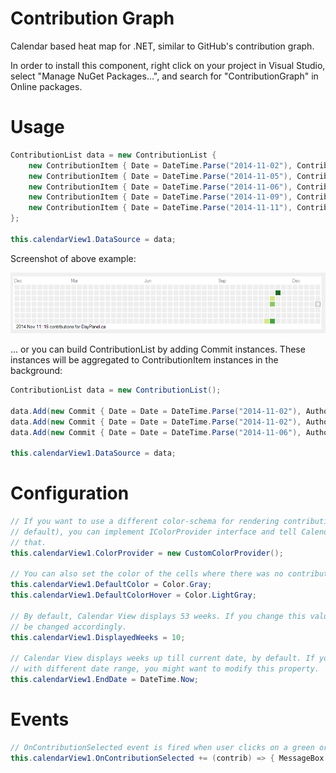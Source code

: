 Contribution Graph
=================

Calendar based heat map for .NET, similar to GitHub's contribution graph.

In order to install this component, right click on your project in Visual Studio, select "Manage NuGet Packages...", and search for "ContributionGraph" in Online packages.

# Usage

```c#
ContributionList data = new ContributionList { 
    new ContributionItem { Date = DateTime.Parse("2014-11-02"), ContributionCount = 1, Subject = "A" },
    new ContributionItem { Date = DateTime.Parse("2014-11-05"), ContributionCount = 3, Subject = "B" },
    new ContributionItem { Date = DateTime.Parse("2014-11-06"), ContributionCount = 6, Subject = "C" },
    new ContributionItem { Date = DateTime.Parse("2014-11-09"), ContributionCount = 11, Subject = "D" },
    new ContributionItem { Date = DateTime.Parse("2014-11-11"), ContributionCount = 16, Subject = "DayPanel.cs" } 
};

this.calendarView1.DataSource = data;
```

Screenshot of above example:

![Contribution Graph](https://raw.githubusercontent.com/akos-sereg/ContributionGraph/master/ContributionGraph/Docs/Screenshot.png "Screenshot")

... or you can build ContributionList by adding Commit instances. These instances will be aggregated to ContributionItem instances in the background:

```c#
ContributionList data = new ContributionList();

data.Add(new Commit { Date = Date = DateTime.Parse("2014-11-02"), Author = "akos-sereg", Title = "Commit message #1" });
data.Add(new Commit { Date = Date = DateTime.Parse("2014-11-02"), Author = "akos-sereg", Title = "Commit message #2" });
data.Add(new Commit { Date = Date = DateTime.Parse("2014-11-06"), Author = "akos-sereg", Title = "Commit message #3" });

this.calendarView1.DataSource = data;
```

# Configuration

```c#
// If you want to use a different color-schema for rendering contribution cells (green ones by 
// default), you can implement IColorProvider interface and tell Calendar View component to use 
// that.
this.calendarView1.ColorProvider = new CustomColorProvider();

// You can also set the color of the cells where there was no contribution (gray by default).
this.calendarView1.DefaultColor = Color.Gray;
this.calendarView1.DefaultColorHover = Color.LightGray;

// By default, Calendar View displays 53 weeks. If you change this value, the control's width will 
// be changed accordingly.
this.calendarView1.DisplayedWeeks = 10;

// Calendar View displays weeks up till current date, by default. If you want to display contribution 
// with different date range, you might want to modify this property.
this.calendarView1.EndDate = DateTime.Now;
```

# Events

```c#
// OnContributionSelected event is fired when user clicks on a green or gray cell
this.calendarView1.OnContributionSelected += (contrib) => { MessageBox.Show(contrib.Subject); };
```

